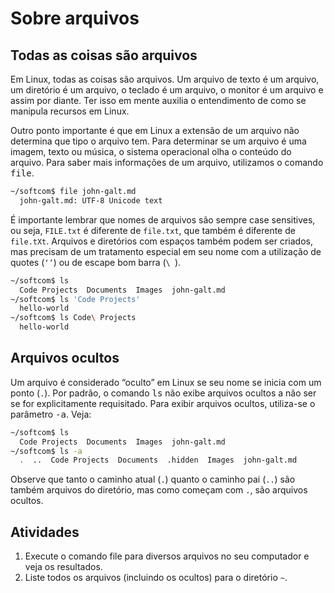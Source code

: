 # Sobre arquivos

## Todas as coisas são arquivos

Em Linux, todas as coisas são arquivos. Um arquivo de texto é um arquivo, um
diretório é um arquivo, o teclado é um arquivo, o monitor é um arquivo e assim
por diante. Ter isso em mente auxilia o entendimento de como se manipula
recursos em Linux.

Outro ponto importante é que em Linux a extensão de um arquivo não determina
que tipo o arquivo tem. Para determinar se um arquivo é uma imagem, texto ou
música, o sistema operacional olha o conteúdo do arquivo. Para saber mais
informações de um arquivo, utilizamos o comando <kbd>file</kbd>.

```bash
~/softcom$ file john-galt.md
  john-galt.md: UTF-8 Unicode text
```

É importante lembrar que nomes de arquivos são sempre case sensitives, ou seja,
`FILE.txt` é diferente de `file.txt`, que também é diferente de `file.tXt`.
Arquivos e diretórios com espaços também podem ser criados, mas precisam de um
tratamento especial em seu nome com a utilização de quotes (`‘’`) ou de escape
bom barra (`\ `).

```bash
~/softcom$ ls
  Code Projects  Documents  Images  john-galt.md
~/softcom$ ls 'Code Projects'
  hello-world
~/softcom$ ls Code\ Projects
  hello-world
```


## Arquivos ocultos

Um arquivo é considerado “oculto” em Linux se seu nome se inicia com um ponto
(`.`). Por padrão, o comando <kbd>ls</kbd> não exibe arquivos ocultos a não ser
se for explicitamente requisitado. Para exibir arquivos ocultos, utiliza-se o
parâmetro <kbd>-a</kbd>. Veja:

```bash
~/softcom$ ls
  Code Projects  Documents  Images  john-galt.md
~/softcom$ ls -a
  .  ..  Code Projects  Documents  .hidden  Images  john-galt.md
```

Observe que tanto o caminho atual (`.`) quanto o caminho pai (`..`) são também
arquivos do diretório, mas como começam com `.`, são arquivos ocultos.

## Atividades

1. Execute o comando file para diversos arquivos no seu computador e veja os
   resultados.
2. Liste todos os arquivos (incluindo os ocultos) para o diretório `~`.
